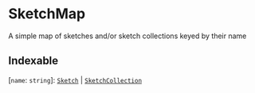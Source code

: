 # SketchMap

A simple map of sketches and/or sketch collections keyed by their name

## Indexable

 \[`name`: `string`\]: [`Sketch`](Sketch.md) \| [`SketchCollection`](SketchCollection.md)
